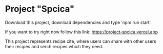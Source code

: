 # Project "Spcica"

Download this project, download dependencies and type 'npm run start'.

If you want to try right now follow this link: https://project-spcica.vercel.app

This project represents recipe cite, where users can share with other users their recipes and serch recipes which they need.
